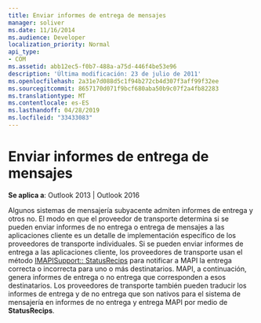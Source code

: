 ```yaml
---
title: Enviar informes de entrega de mensajes
manager: soliver
ms.date: 11/16/2014
ms.audience: Developer
localization_priority: Normal
api_type:
- COM
ms.assetid: abb12ec5-f0b7-488a-a75d-446f4be53e96
description: 'Última modificación: 23 de julio de 2011'
ms.openlocfilehash: 2a31e7d088d5c1f94b272cb4d307f3aff99f32ee
ms.sourcegitcommit: 8657170d071f9bcf680aba50b9c07f2a4fb82283
ms.translationtype: MT
ms.contentlocale: es-ES
ms.lasthandoff: 04/28/2019
ms.locfileid: "33433083"
---
```

# <a name="sending-message-delivery-reports"></a>Enviar informes de entrega de mensajes

  
  
**Se aplica a**: Outlook 2013 | Outlook 2016 
  
Algunos sistemas de mensajería subyacente admiten informes de entrega y otros no. El modo en que el proveedor de transporte determina si se pueden enviar informes de no entrega o entrega de mensajes a las aplicaciones cliente es un detalle de implementación específico de los proveedores de transporte individuales. Si se pueden enviar informes de entrega a las aplicaciones cliente, los proveedores de transporte usan el método [IMAPISupport:: StatusRecips](imapisupport-statusrecips.md) para notificar a MAPI la entrega correcta o incorrecta para uno o más destinatarios. MAPI, a continuación, genera informes de entrega o no entrega que corresponden a esos destinatarios. Los proveedores de transporte también pueden traducir los informes de entrega y de no entrega que son nativos para el sistema de mensajería en informes de no entrega y entrega MAPI por medio de **StatusRecips**.
  

